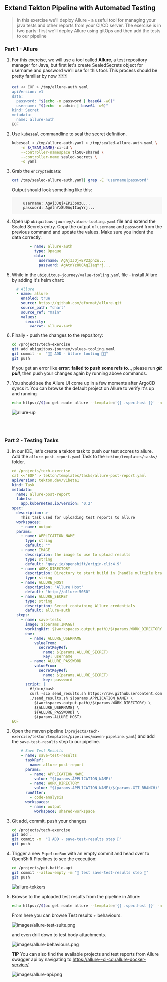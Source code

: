 ## Extend Tekton Pipeline with Automated Testing

> In this exercise we'll deploy Allure - a useful tool for managing your java tests and other reports from your CI/CD server. The exercise is in two parts: first we'll deploy Allure using gitOps and then add the tests to our pipeline

### Part 1 - Allure 

1. For this exercise, we will use a tool called **Allure**, a test repository manager for Java, but first let's create SealedSecrets object for username and password we'll use for this tool. This process should be pretty familiar by now 🃏🃏🃏

    ```bash
    cat << EOF > /tmp/allure-auth.yaml
    apiVersion: v1
    data:
      password: "$(echo -n password | base64 -w0)"
      username: "$(echo -n admin | base64 -w0)"
    kind: Secret
    metadata:
      name: allure-auth
    EOF
    ```

2. Use `kubeseal` commandline to seal the secret definition.

    ```bash
    kubeseal < /tmp/allure-auth.yaml > /tmp/sealed-allure-auth.yaml \
        -n ${TEAM_NAME}-ci-cd \
        --controller-namespace tl500-shared \
        --controller-name sealed-secrets \
        -o yaml
    ```

3. Grab the `encryptedData`:

    ```bash
    cat /tmp/sealed-allure-auth.yaml| grep -E 'username|password'
    ```

    Output should look something like this:
    <div class="highlight" style="background: #f7f7f7">
    <pre><code class="language-yaml">
        username: AgAj3JQj+EP23pnzu...
        password: AgAtnYz8U0AqIIaqYrj...
    </code></pre></div>

4. Open up `ubiquitous-journey/values-tooling.yaml` file and extend the Sealed Secrets entry. Copy the output of `username` and `password` from the previous command and update the values. Make sure you indent the data correctly.

    ```yaml
            - name: allure-auth
              type: Opaque
              data:
                username: AgAj3JQj+EP23pnzu...
                password: AgAtnYz8U0AqIIaqYrj...
    ```

5. While in the `ubiquitous-journey/value-tooling.yaml` file - install Allure by adding it's helm chart:

    ```yaml
      # Allure
      - name: allure
        enabled: true
        source: https://github.com/eformat/allure.git
        source_path: "chart"
        source_ref: "main"
        values:
          security:
            secret: allure-auth
    ```

6. Finally - push the changes to the repository:

    ```bash
    cd /projects/tech-exercise
    git add ubiquitous-journey/values-tooling.yaml
    git commit -m  "👩‍🏭 ADD - Allure tooling 👩‍🏭"
    git push 
    ```

    <p class="warn">If you get an error like <b>error: failed to push some refs to..</b>, please run <b><i>git pull</i></b>, then push your changes again by running above commands.</p>

7. You should see the Allure UI come up in a few moments after ArgoCD syncs it. You can browse the default project on Allure to verify it's up and running

    ```bash
    echo https://$(oc get route allure --template='{{ .spec.host }}' -n ${TEAM_NAME}-ci-cd)/allure-docker-service/projects/default/reports/latest/index.html
    ```

    ![allure-up](./images/allure-up.png)

</br>
</br>

### Part 2 - Testing Tasks

1. In our IDE, let's create a tekton task to push our test scores to allure. Add the `allure-post-report.yaml` Task to the `tekton/templates/tasks/` folder.

    ```yaml
    cd /projects/tech-exercise
    cat <<'EOF' > tekton/templates/tasks/allure-post-report.yaml
    apiVersion: tekton.dev/v1beta1
    kind: Task
    metadata:
      name: allure-post-report
      labels:
        app.kubernetes.io/version: "0.2"
    spec:
      description: >-
        This task used for uploading test reports to allure
      workspaces:
        - name: output
      params:
        - name: APPLICATION_NAME
          type: string
          default: ""
        - name: IMAGE
          description: the image to use to upload results
          type: string
          default: "quay.io/openshift/origin-cli:4.9"
        - name: WORK_DIRECTORY
          description: Directory to start build in (handle multiple branches)
          type: string
        - name: ALLURE_HOST
          description: "Allure Host"
          default: "http://allure:5050"
        - name: ALLURE_SECRET
          type: string
          description: Secret containing Allure credentials
          default: allure-auth
      steps:
        - name: save-tests
          image: $(params.IMAGE)
          workingDir: $(workspaces.output.path)/$(params.WORK_DIRECTORY)
          env:
            - name: ALLURE_USERNAME
              valueFrom:
                secretKeyRef:
                  name: $(params.ALLURE_SECRET)
                  key: username
            - name: ALLURE_PASSWORD
              valueFrom:
                secretKeyRef:
                  name: $(params.ALLURE_SECRET)
                  key: password
          script: |
            #!/bin/bash
            curl -sLo send_results.sh https://raw.githubusercontent.com/eformat/allure/main/scripts/send_results.sh && chmod 755 send_results.sh
            ./send_results.sh $(params.APPLICATION_NAME) \
              $(workspaces.output.path)/$(params.WORK_DIRECTORY) \
              ${ALLURE_USERNAME} \
              ${ALLURE_PASSWORD} \
              $(params.ALLURE_HOST)
    EOF
    ```

2. Open the maven pipeline (`/projects/tech-exercise/tekton/templates/pipelines/maven-pipeline.yaml`) and add the `save-test-results` step to our pipeline.

    ```yaml
        # Save Test Results
        - name: save-test-results
          taskRef:
            name: allure-post-report
          params:
            - name: APPLICATION_NAME
              value: "$(params.APPLICATION_NAME)"
            - name: WORK_DIRECTORY
              value: "$(params.APPLICATION_NAME)/$(params.GIT_BRANCH)"
          runAfter:
            - code-analysis
          workspaces:
            - name: output
              workspace: shared-workspace
    ```

3. Git add, commit, push your changes

    ```bash
    cd /projects/tech-exercise
    git add .
    git commit -m  "🥽 ADD - save-test-results step 🥽"
    git push 
    ```

4. Trigger a new `PipelineRun` with an empty commit and head over to OpenShift Pipelines to see the execution:

    ```bash
    cd /projects/pet-battle-api
    git commit --allow-empty -m "🧦 test save-test-results step 🧦"
    git push
    ```

    ![allure-tekkers](./images/allure-tekkers.png)

5. Browse to the uploaded test results from the pipeline in Allure:

    ```bash
    echo https://$(oc get route allure --template='{{ .spec.host }}' -n ${TEAM_NAME}-ci-cd)/allure-docker-service/projects/pet-battle-api/reports/latest/index.html
    ```

    From here you can browse Test results + behaviours.

    ![images/allure-test-suite.png](images/allure-test-suite.png)

    and even drill down to test body attachments.

    ![images/allure-behaviours.png](images/allure-behaviours.png)

    <p class="warn"><b>TIP</b> You can also find the available projects and test reports from Allure swagger api by navigating to <span style="color:blue;"><a href="https://allure-<TEAM_NAME>-ci-cd.<CLUSTER_DOMAIN>/allure-docker-service/">https://allure-<TEAM_NAME>-ci-cd.<CLUSTER_DOMAIN>/allure-docker-service/</a></span></p>

    ![images/allure-api.png](images/allure-api.png)

